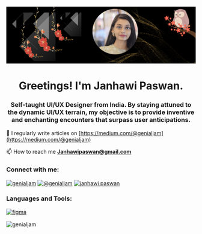 ![cover photo](png_20230520_181023_0000[69].png)
<h1 align="center">Greetings! I'm Janhawi Paswan.</h1>
<h3 align="center">Self-taught UI/UX Designer from India. By staying attuned to the dynamic UI/UX terrain, my objective is to provide inventive and enchanting encounters that surpass user anticipations.</h3>

📝 I regularly write articles on [https://medium.com/@genialjam](https://medium.com/@genialjam)

📫 How to reach me **Janhawipaswan@gmail.com**

<h3 align="left">Connect with me:</h3>
<p align="left">
<a href="https://twitter.com/genialjam" target="blank"><img align="center" src="https://raw.githubusercontent.com/rahuldkjain/github-profile-readme-generator/master/src/images/icons/Social/twitter.svg" alt="genialjam" height="30" width="40" /></a>
<a href="https://instagram.com/genialjam" target="blank"><img align="center" src="https://raw.githubusercontent.com/rahuldkjain/github-profile-readme-generator/master/src/images/icons/Social/instagram.svg" alt="@genialjam" height="30" width="40" /></a>
<a href="https://dribbble.com/genialjam" target="blank"><img align="center" src="https://raw.githubusercontent.com/rahuldkjain/github-profile-readme-generator/master/src/images/icons/Social/dribbble.svg" alt="janhawi paswan" height="30" width="40" /></a>
<img align"left" src"(https://img.shields.io/badge/node.js-6DA55F?style=for-the-badge&logo=node.js&logoColor=white)"/>
</p>

<h3 align="left">Languages and Tools:</h3>
<p align="left"> <a href="https://www.figma.com/" target="_blank" rel="noreferrer"> <img src="https://www.vectorlogo.zone/logos/figma/figma-icon.svg" alt="figma" width="40" height="40"/> </a> </p>

<p><img align="center" src="https://github-readme-streak-stats.herokuapp.com/?user=genialjam&" alt="genialjam" /></p>
